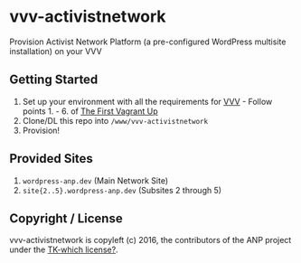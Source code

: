 # vvv-activistnetwork

Provision Activist Network Platform (a pre-configured WordPress multisite installation) on your VVV

## Getting Started
1. Set up your environment with all the requirements for [VVV](https://github.com/Varying-Vagrant-Vagrants/VVV) - Follow points 1. - 6. of [The First Vagrant Up](https://github.com/Varying-Vagrant-Vagrants/VVV#the-first-vagrant-up)
2. Clone/DL this repo into `/www/vvv-activistnetwork`
3. Provision!

## Provided Sites

1. `wordpress-anp.dev` (Main Network Site)
1. `site{2..5}.wordpress-anp.dev` (Subsites 2 through 5)

## Copyright / License
vvv-activistnetwork is copyleft (c) 2016, the contributors of the ANP project under the [TK-which license?](LICENSE).
